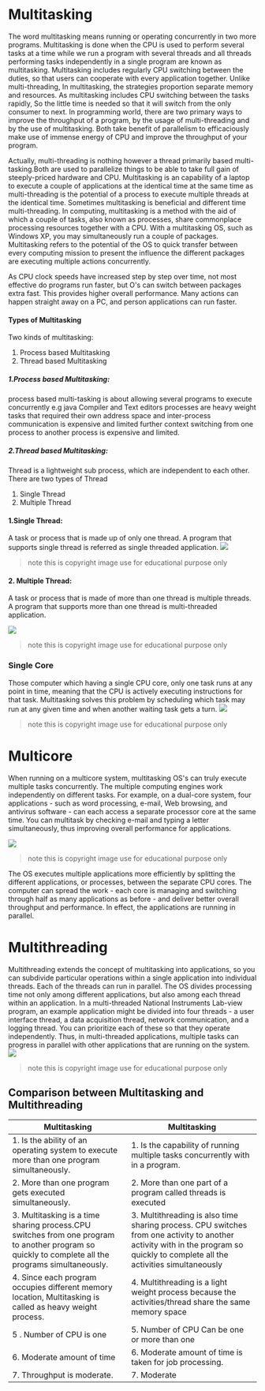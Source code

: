 # Multitasking

The word multitasking means running or operating concurrently in two more programs. Multitasking is done when the CPU is used to perform several tasks at a time while we run a program with several threads and all threads performing tasks independently in a single program are known as multitasking. Multitasking includes regularly CPU switching between the duties, so that users can cooperate with every application together. Unlike multi-threading, In multitasking, the strategies proportion separate memory and resources. As multitasking includes CPU switching between the tasks rapidly, So the little time is needed so that it will switch from the only consumer to next. In programming world, there are two primary ways to improve the throughput of a program, by the usage of multi-threading and by the use of multitasking. Both take benefit of parallelism to efficaciously make use of immense energy of CPU and improve the throughput of your program. 

Actually, multi-threading is nothing however a thread primarily based multi-tasking.Both are used to parallelize things to be able to take full gain of steeply-priced hardware and CPU. Multitasking is an capability of a laptop to execute a couple of applications at the identical time at the same time as multi-threading is the potential of a process to execute multiple threads at the identical time. Sometimes multitasking is beneficial and different time multi-threading. In computing, multitasking is a method with the aid of which a couple of tasks, also known as processes, share commonplace processing resources together with a CPU. With a multitasking OS, such as Windows XP, you may simultaneously run a couple of packages. Multitasking refers to the potential of the OS to quick transfer between every computing mission to present the influence the different packages are executing multiple actions concurrently.


As CPU clock speeds have increased step by step over time, not most effective do programs run faster, but O's can switch between packages extra fast. This provides higher overall performance. Many actions can happen straight away on a PC, and person applications can run faster.

#### Types of Multitasking
Two kinds of multitasking:
1. Process based Multitasking
2. Thread based Multitasking

##### 1.Process based Multitasking:
process based multi-tasking is about allowing several programs to execute concurrently e.g java Compiler and Text editors processes are heavy weight tasks that required their own address space and inter-process communication is expensive and limited further context switching from one process to another process is expensive and limited.
##### 2.Thread based Multitasking:
Thread is a lightweight sub process, which are independent to each other.
There are two types of Thread
1. Single Thread
2. Multiple Thread

#### 1.Single Thread:
A task or process that is made up of only one thread. A program that supports single thread is referred as single threaded application.
![](https://image.slidesharecdn.com/chap221-141222203658-conversion-gate02/95/chap2-2-1-5-638.jpg?cb=1419302278)
>note this is copyright image use for educational purpose only

#### 2. Multiple Thread:
A task or process that is made of more than one thread is multiple threads. A program that supports more than one thread is multi-threaded application.

![](https://i.stack.imgur.com/8EoLM.png)
>note this is copyright image use for educational purpose only


### Single Core
Those computer which having a single CPU core, only one task runs at any point in time, meaning that the CPU is actively executing instructions for that task. Multitasking solves this problem by scheduling which task may run at any given time and when another waiting task gets a turn.
![](https://images.slideplayer.com/24/7483714/slides/slide_3.jpg)
>note this is copyright image use for educational purpose only


# Multicore
When running on a multicore system, multitasking OS's can truly execute multiple tasks concurrently. The multiple computing engines work independently on different tasks.
For example, on a dual-core system, four applications - such as word processing, e-mail, Web browsing, and antivirus software - can each access a separate processor core at the same time. You can multitask by checking e-mail and typing a letter simultaneously, thus improving overall performance for applications.

![](https://www.reviversoft.com/blog/wp-content/uploads/2011/02/multi-core_cpu.png)
>note this is copyright image use for educational purpose only


The OS executes multiple applications more efficiently by splitting the different applications, or processes, between the separate CPU cores. The computer can spread the work - each core is managing and switching through half as many applications as before - and deliver better overall throughput and performance. In effect, the applications are running in parallel.

# Multithreading
Multithreading extends the concept of multitasking into applications, so you can subdivide particular operations within a single application into individual threads. Each of the threads can run in parallel. The OS divides processing time not only among different applications, but also among each thread within an application.
In a multi-threaded National Instruments Lab-view program, an example application might be divided into four threads - a user interface thread, a data acquisition thread, network communication, and a logging thread. You can prioritize each of these so that they operate independently. Thus, in multi-threaded applications, multiple tasks can progress in parallel with other applications that are running on the system.
![](https://lh3.googleusercontent.com/proxy/TvUVuPd77JRRaWtsYUbanv-FMqa1EgU7HX6NGc0c__dMLIWb77mVnGkMsXyLxNPfUj1OZKz8Abe6-kpxvxh0DAWlHtxh-BpGb3sqIlb51l-klnwnuMiwQADGGafHgmJc4RQ)
>note this is copyright image use for educational purpose only


## Comparison between Multitasking and Multithreading

|Multitasking | Multitasking|
|-------------|-------------|
|1. Is the ability of an operating system to execute more than one program simultaneously. | 1. Is  the  capability  of  running  multiple tasks concurrently  with in  a  program.|
|2. More than one program gets executed simultaneously. |  2.  More  than one  part  of a  program  called threads is executed |
|3. Multitasking is a time sharing process.CPU switches from one program to another program so quickly to complete all the programs simultaneously. | 3.  Multithreading is  also time sharing process.  CPU switches from one activity to another activity with in the program so quickly to complete all the activities simultaneously |
| 4. Since each program occupies   different memory location, Multitasking is called as   heavy weight process. | 4.  Multithreading is a  light weight process because the activities/thread  share the same  memory space |
| 5 . Number of CPU is one | 5.  Number of CPU Can be one or more than one |
|  6. Moderate amount of time |	6. Moderate amount of time is taken for job processing. |
|  7. Throughput is moderate. | 7. Moderate |






